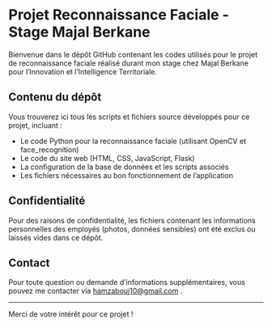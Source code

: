 # Projet Reconnaissance Faciale - Stage Majal Berkane

Bienvenue dans le dépôt GitHub contenant les codes utilisés pour le projet de reconnaissance faciale réalisé durant mon stage chez Majal Berkane pour l’Innovation et l’Intelligence Territoriale.

## Contenu du dépôt
Vous trouverez ici tous les scripts et fichiers source développés pour ce projet, incluant :

- Le code Python pour la reconnaissance faciale (utilisant OpenCV et face_recognition)
- Le code du site web (HTML, CSS, JavaScript, Flask)
- La configuration de la base de données et les scripts associés
- Les fichiers nécessaires au bon fonctionnement de l’application

## Confidentialité
Pour des raisons de confidentialité, les fichiers contenant les informations personnelles des employés (photos, données sensibles) ont été exclus ou laissés vides dans ce dépôt.

## Contact
Pour toute question ou demande d’informations supplémentaires, vous pouvez me contacter via hamzabouj10@gmail.com .

---

Merci de votre intérêt pour ce projet !
